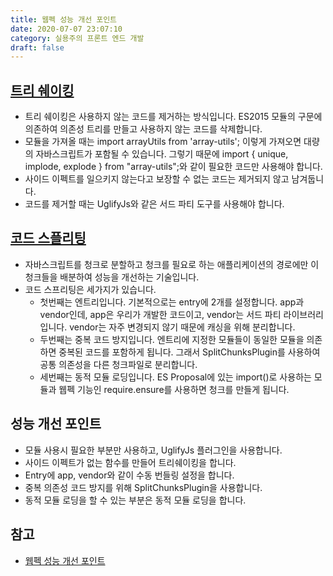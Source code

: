 ```yaml
---
title: 웹펙 성능 개선 포인트
date: 2020-07-07 23:07:10
category: 실용주의 프론트 엔드 개발
draft: false
---
```


## [트리 쉐이킹](https://www.webpack-korea.org/guides/tree-shaking/)

- 트리 쉐이킹은 사용하지 않는 코드를 제거하는 방식입니다. ES2015 모듈의 구문에 의존하여 의존성 트리를 만들고 사용하지 않는 코드를 삭제합니다.
- 모듈을 가져올 때는 import arrayUtils from 'array-utils'; 이렇게 가져오면 대량의 자바스크립트가 포함될 수 있습니다. 그렇기 때문에 import { unique, implode, explode } from "array-utils";와 같이 필요한 코드만 사용해야 합니다.
- 사이드 이펙트를 일으키지 않는다고 보장할 수 없는 코드는 제거되지 않고 남겨둡니다.
- 코드를 제거할 때는 UglifyJs와 같은 서드 파티 도구를 사용해야 합니다.

## [코드 스플리팅](https://webpack.js.org/guides/code-splitting/)

- 자바스크립트를 청크로 분할하고 청크를 필요로 하는 애플리케이션의 경로에만 이 청크들을 배분하여 성능을 개선하는 기술입니다.
- 코드 스프리팅은 세가지가 있습니다.
  - 첫번째는 엔트리입니다. 기본적으로는 entry에 2개를 설정합니다. app과 vendor인데, app은 우리가 개발한 코드이고, vendor는 서드 파티 라이브러리입니다. vendor는 자주 변경되지 않기 때문에 캐싱을 위해 분리합니다.
  - 두번째는 중복 코드 방지입니다. 엔트리에 지정한 모듈들이 동일한 모듈을 의존하면 중복된 코드를 포함하게 됩니다. 그래서 SplitChunksPlugin를 사용하여 공통 의존성을 다른 청크파일로 분리합니다.
  - 세번째는 동적 모듈 로딩입니다. ES Proposal에 있는 import()로 사용하는 모듈과 웹펙 기능인 require.ensure를 사용하면 청크를 만들게 됩니다.

## 성능 개선 포인트

- 모듈 사용시 필요한 부분만 사용하고, UglifyJs 플러그인을 사용합니다.
- 사이드 이펙트가 없는 함수를 만들어 트리쉐이킹을 합니다.
- Entry에 app, vendor와 같이 수동 번들링 설정을 합니다.
- 중복 의존성 코드 방지를 위해 SplitChunksPlugin을 사용합니다.
- 동적 모듈 로딩을 할 수 있는 부분은 동적 모듈 로딩을 합니다.

## 참고

- [웹펙 성능 개선 포인트](https://peter-cho.gitbook.io/book/13/network/webpack)
